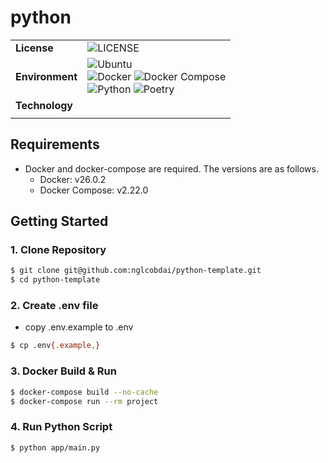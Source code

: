 # python

|                 |                                                                                                                                                                                                                                                                                                                                                                                                                                                                                    |
| --------------- | ---------------------------------------------------------------------------------------------------------------------------------------------------------------------------------------------------------------------------------------------------------------------------------------------------------------------------------------------------------------------------------------------------------------------------------------------------------------------------------- |
| **License**     | ![LICENSE](https://img.shields.io/badge/license-MIT-blue.svg?style=flat)                                                                                                                                                                                                                                                                                                                                                                                                           |
| **Environment** | ![Ubuntu](https://img.shields.io/badge/-Ubuntu_22.04_LTS-fad9c1.svg?logo=ubuntu&style=flat) <br> ![Docker](https://img.shields.io/badge/-Docker_v26.0.2-0055a4.svg?logo=docker&style=flat) ![Docker Compose](https://img.shields.io/badge/-Docker_Compose_v2.22.0-0055a4.svg?logo=docker&style=flat) <br> ![Python](https://img.shields.io/badge/-Python_3.10-F9DC3E.svg?logo=python&style=flat) ![Poetry](https://img.shields.io/badge/-Poetry-2c2d72.svg?logo=python&style=flat) |
| **Technology**  |                                                                                                                                                                                                                                                                                                                                                                                                                                                                                    |
|                 |

## Requirements

- Docker and docker-compose are required. The versions are as follows.
  - Docker: v26.0.2
  - Docker Compose: v2.22.0

## Getting Started

### 1. Clone Repository

```sh
$ git clone git@github.com:nglcobdai/python-template.git
$ cd python-template
```

### 2. Create .env file

- copy .env.example to .env

```sh
$ cp .env{.example,}
```

### 3. Docker Build & Run

```sh
$ docker-compose build --no-cache
$ docker-compose run --rm project
```

### 4. Run Python Script

```sh
$ python app/main.py
```
